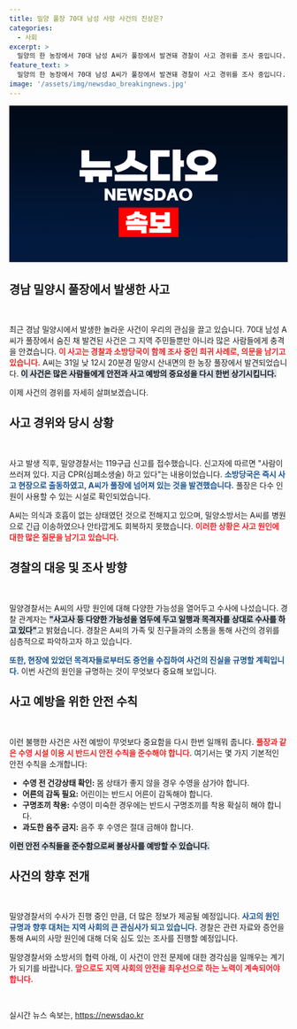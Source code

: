 ```yaml
---
title: 밀양 풀장 70대 남성 사망 사건의 진상은?
categories:
  - 사회
excerpt: >
  밀양의 한 농장에서 70대 남성 A씨가 풀장에서 발견돼 경찰이 사고 경위를 조사 중입니다. CPR에도 불구하고 의식과 호흡이 없는 상태로 이송된 A씨, 과연 그의 마지막 순간은 어땠을까요?
feature_text: >
  밀양의 한 농장에서 70대 남성 A씨가 풀장에서 발견돼 경찰이 사고 경위를 조사 중입니다. CPR에도 불구하고 의식과 호흡이 없는 상태로 이송된 A씨, 과연 그의 마지막 순간은 어땠을까요?
image: '/assets/img/newsdao_breakingnews.jpg'
---
```


<p><img src="/assets/img/newsdao_breakingnews.jpg" alt="ontimetimes 속보" /></p>

<h2 data-ke-size="size26">경남 밀양시 풀장에서 발생한 사고</h2>

<p data-ke-size="size16">&nbsp;</p>

<p>최근 경남 밀양시에서 발생한 놀라운 사건이 우리의 관심을 끌고 있습니다. 70대 남성 A씨가 풀장에서 숨진 채 발견된 사건은 그 지역 주민들뿐만 아니라 많은 사람들에게 충격을 안겼습니다. <b><span style="color: #ee2323;">이 사고는 경찰과 소방당국이 함께 조사 중인 희귀 사례로, 의문을 남기고 있습니다.</span></b> A씨는 31일 낮 12시 20분경 밀양시 산내면의 한 농장 풀장에서 발견되었습니다. <b><span style="background-color: #21538527;">이 사건은 많은 사람들에게 안전과 사고 예방의 중요성을 다시 한번 상기시킵니다.</span></b> </p>

<p>이제 사건의 경위를 자세히 살펴보겠습니다.</p>

<h2 data-ke-size="size26">사고 경위와 당시 상황</h2>

<p data-ke-size="size16">&nbsp;</p>

<p>사고 발생 직후, 밀양경찰서는 119구급 신고를 접수했습니다. 신고자에 따르면 "사람이 쓰러져 있다. 지금 CPR(심폐소생술) 하고 있다"는 내용이었습니다. <b><span style="color: #1a5490;">소방당국은 즉시 사고 현장으로 출동하였고, A씨가 풀장에 넘어져 있는 것을 발견했습니다.</span></b> 풀장은 다수 인원이 사용할 수 있는 시설로 확인되었습니다. </p>

<p>A씨는 의식과 호흡이 없는 상태였던 것으로 전해지고 있으며, 밀양소방서는 A씨를 병원으로 긴급 이송하였으나 안타깝게도 회복하지 못했습니다. <b><span style="color: #ee2323;">이러한 상황은 사고 원인에 대한 많은 질문을 남기고 있습니다.</span></b></p>

<h2 data-ke-size="size26">경찰의 대응 및 조사 방향</h2>

<p data-ke-size="size16">&nbsp;</p>

<p>밀양경찰서는 A씨의 사망 원인에 대해 다양한 가능성을 열어두고 수사에 나섰습니다. 경찰 관계자는 <b><span style="background-color: #21538527;">"사고사 등 다양한 가능성을 염두에 두고 일행과 목격자를 상대로 수사를 하고 있다"</span></b>고 밝혔습니다. 경찰은 A씨의 가족 및 친구들과의 소통을 통해 사건의 경위를 심층적으로 파악하고자 하고 있습니다. </p>

<p><b><span style="color: #1a5490;">또한, 현장에 있었던 목격자들로부터도 증언을 수집하여 사건의 진실을 규명할 계획입니다.</span></b> 이번 사건의 원인을 규명하는 것이 무엇보다 중요해 보입니다.</p>

<h2 data-ke-size="size26">사고 예방을 위한 안전 수칙</h2>

<p data-ke-size="size16">&nbsp;</p>

<p>이런 불행한 사건은 사전 예방이 무엇보다 중요함을 다시 한번 일깨워 줍니다. <b><span style="color: #ee2323;">풀장과 같은 수영 시설 이용 시 반드시 안전 수칙을 준수해야 합니다.</span></b> 여기서는 몇 가지 기본적인 안전 수칙을 소개합니다:</p>

<ul>
  <li><b>수영 전 건강상태 확인:</b> 몸 상태가 좋지 않을 경우 수영을 삼가야 합니다.</li>
  <li><b>어른의 감독 필요:</b> 어린이는 반드시 어른이 감독해야 합니다.</li>
  <li><b>구명조끼 착용:</b> 수영이 미숙한 경우에는 반드시 구명조끼를 착용 확실히 해야 합니다.</li>
  <li><b>과도한 음주 금지:</b> 음주 후 수영은 절대 금해야 합니다.</li>
</ul>

<p><b><span style="background-color: #21538527;">이런 안전 수칙들을 준수함으로써 불상사를 예방할 수 있습니다.</span></b>   </p>

<h2 data-ke-size="size26">사건의 향후 전개</h2>

<p data-ke-size="size16">&nbsp;</p>

<p>밀양경찰서의 수사가 진행 중인 만큼, 더 많은 정보가 제공될 예정입니다. <b><span style="color: #1a5490;">사고의 원인 규명과 향후 대처는 지역 사회의 큰 관심사가 되고 있습니다.</span></b> 경찰은 관련 자료와 증언을 통해 A씨의 사망 원인에 대해 더욱 심도 있는 조사를 진행할 예정입니다. </p>

<p>밀양경찰서와 소방서의 협력 아래, 이 사건이 안전 문제에 대한 경각심을 일깨우는 계기가 되기를 바랍니다. <b><span style="color: #ee2323;">앞으로도 지역 사회의 안전을 최우선으로 하는 노력이 계속되어야 합니다.</span></b></p>

<p data-ke-size="size16">&nbsp;</p>
실시간 뉴스 속보는, <a href="https://newsdao.kr" rel="dofollow">https://newsdao.kr</a>


